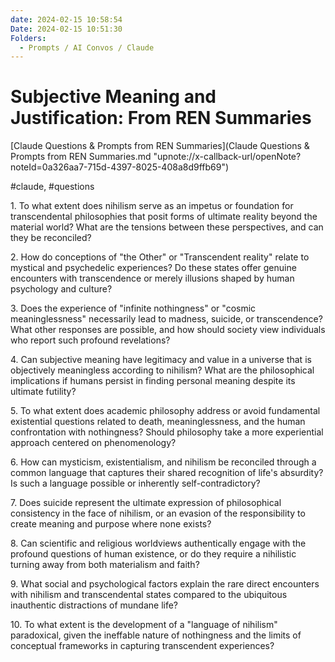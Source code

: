 ```yaml
---
date: 2024-02-15 10:58:54
Date: 2024-02-15 10:51:30
Folders:
  - Prompts / AI Convos / Claude
---
```


# Subjective Meaning and Justification: From REN Summaries

[Claude Questions & Prompts from REN Summaries](Claude Questions & Prompts from REN Summaries.md "upnote://x-callback-url/openNote?noteId=0a326aa7-715d-4397-8025-408a8d9ffb69")

#claude, #questions

  

1\. To what extent does nihilism serve as an impetus or foundation for transcendental philosophies that posit forms of ultimate reality beyond the material world? What are the tensions between these perspectives, and can they be reconciled?

  

2\. How do conceptions of "the Other" or "Transcendent reality" relate to mystical and psychedelic experiences? Do these states offer genuine encounters with transcendence or merely illusions shaped by human psychology and culture?  

  

3\. Does the experience of "infinite nothingness" or "cosmic meaninglessness" necessarily lead to madness, suicide, or transcendence? What other responses are possible, and how should society view individuals who report such profound revelations?

  

4\. Can subjective meaning have legitimacy and value in a universe that is objectively meaningless according to nihilism? What are the philosophical implications if humans persist in finding personal meaning despite its ultimate futility?  

  

5\. To what extent does academic philosophy address or avoid fundamental existential questions related to death, meaninglessness, and the human confrontation with nothingness? Should philosophy take a more experiential approach centered on phenomenology?

  

6\. How can mysticism, existentialism, and nihilism be reconciled through a common language that captures their shared recognition of life's absurdity? Is such a language possible or inherently self-contradictory?

  

7\. Does suicide represent the ultimate expression of philosophical consistency in the face of nihilism, or an evasion of the responsibility to create meaning and purpose where none exists?

  

8\. Can scientific and religious worldviews authentically engage with the profound questions of human existence, or do they require a nihilistic turning away from both materialism and faith?

  

9\. What social and psychological factors explain the rare direct encounters with nihilism and transcendental states compared to the ubiquitous inauthentic distractions of mundane life?  

  

10\. To what extent is the development of a "language of nihilism" paradoxical, given the ineffable nature of nothingness and the limits of conceptual frameworks in capturing transcendent experiences?